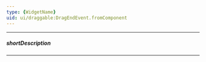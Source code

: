 ```yaml
---
type: {WidgetName}
uid: ui/draggable:DragEndEvent.fromComponent
---
```

---
##### shortDescription
<!-- Description goes here -->

---
<!-- Description goes here -->